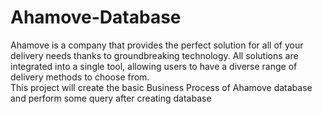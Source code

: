 # Ahamove-Database
Ahamove is a company that provides the perfect solution for all of your delivery needs thanks to groundbreaking technology. All solutions are integrated into a single tool, allowing users to have a diverse range of delivery methods to choose from. <br>
This project will create the basic Business Process of Ahamove database and perform some query after creating database
